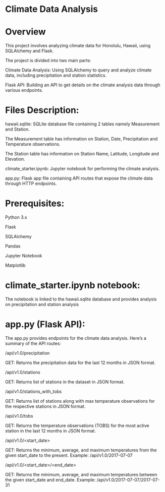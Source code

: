 # Climate Data Analysis

# Overview

This project involves analyzing climate data for Honolulu, Hawaii, using SQLAlchemy and Flask. 

The project is divided into two main parts:

Climate Data Analysis: Using SQLAlchemy to query and analyze climate data, including precipitation and station statistics.

Flask API: Building an API to get details on the climate analysis data through various endpoints.

# Files Description:

hawaii.sqlite: SQLite database file containing 2 tables namely Measurement and Station. 

The Measurement table has information on Station, Date, Precipitation and Temperature observations. 

The Station table has information on Station Name, Latitude, Longitude and Elevation.

climate_starter.ipynb: Jupyter notebook for performing the climate analysis.

app.py: Flask app file containing API routes that expose the climate data through HTTP endpoints.

# Prerequisites:

Python 3.x

Flask

SQLAlchemy

Pandas

Jupyter Notebook

Matplotlib


# climate_starter.ipynb notebook:

The notebook is linked to the hawaii.sqlite database and provides analysis on precipitation and station analysis

# app.py (Flask API):

The app.py provides endpoints for the climate data analysis. Here’s a summary of the API routes:

/api/v1.0/precipitation

GET: Returns the precipitation data for the last 12 months in JSON format.

/api/v1.0/stations

GET: Returns list of stations in the dataset in JSON format.

/api/v1.0/stations_with_tobs

GET: Returns list of stations along with max temperature observations for the respective stations in JSON format.

/api/v1.0/tobs

GET: Returns the temperature observations (TOBS) for the most active station in the last 12 months in JSON format.

/api/v1.0/<start_date>

GET: Returns the minimum, average, and maximum temperatures from the given start_date to the present.
Example: /api/v1.0/2017-07-07

/api/v1.0/<start_date>/<end_date>

GET: Returns the minimum, average, and maximum temperatures between the given start_date and end_date.
Example: /api/v1.0/2017-07-07/2017-07-31
